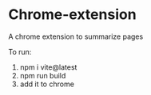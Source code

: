 # Chrome-extension
A chrome extension to summarize pages

To run: 
1) npm i vite@latest
2) npm run build
3) add it to chrome 

